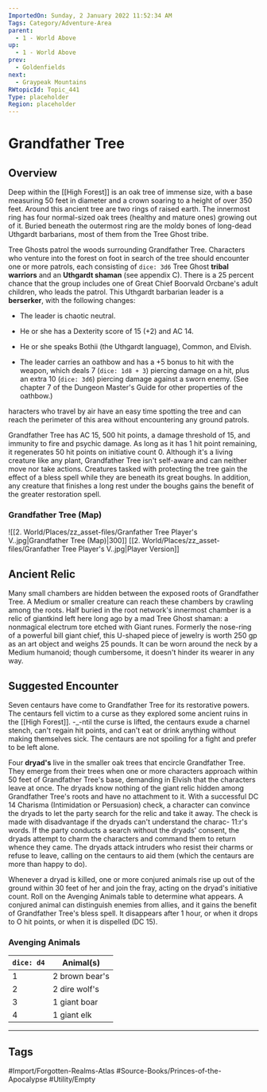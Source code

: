 ```yaml
---
ImportedOn: Sunday, 2 January 2022 11:52:34 AM
Tags: Category/Adventure-Area
parent:
  - 1 - World Above
up:
  - 1 - World Above
prev:
  - Goldenfields
next:
  - Graypeak Mountains
RWtopicId: Topic_441
Type: placeholder
Region: placeholder
---
```

# Grandfather Tree

## Overview

Deep within the [[High Forest]] is an oak tree of immense size, with a base measuring 50 feet in diameter and a crown soaring to a height of over 350 feet. Around this ancient tree are two rings of raised earth. The innermost ring has four normal-sized oak trees (healthy and mature ones) growing out of it. Buried beneath the outermost ring are the moldy bones of long-dead Uthgardt barbarians, most of them from the Tree Ghost tribe.

Tree Ghosts patrol the woods surrounding Grandfather Tree. Characters who venture into the forest on foot in search of the tree should encounter one or more patrols, each consisting of `dice: 3d6` Tree Ghost **tribal warriors** and an **Uthgardt shaman** (see appendix C). There is a 25 percent chance that the group includes one of Great Chief Boorvald Orcbane's adult children, who leads the patrol. This Uthgardt barbarian leader is a **berserker**, with the following changes:

- The leader is chaotic neutral.

- He or she has a Dexterity score of 15 (+2) and AC 14.

- He or she speaks Bothii (the Uthgardt language), Common, and Elvish.

- The leader carries an oathbow and has a +5 bonus to hit with the weapon, which deals 7 (`dice: 1d8 + 3`) piercing damage on a hit, plus an extra 10 (`dice: 3d6`) piercing damage against a sworn enemy. (See chapter 7 of the Dungeon Master's Guide for other properties of the oathbow.)

haracters who travel by air have an easy time spotting the tree and can reach the perimeter of this area without encountering any ground patrols.

Grandfather Tree has AC 15, 500 hit points, a damage threshold of 15, and immunity to fire and psychic damage. As long as it has 1 hit point remaining, it regenerates 50 hit points on initiative count 0. Although it's a living creature like any plant, Grandfather Tree isn't self-aware and can neither move nor take actions. Creatures tasked with protecting the tree gain the effect of a bless spell while they are beneath its great boughs. In addition, any creature that finishes a long rest under the boughs gains the benefit of the greater restoration spell.

### Grandfather Tree (Map)

![[2. World/Places/zz_asset-files/Granfather Tree Player's V..jpg|Grandfather Tree (Map)|300]]
[[2. World/Places/zz_asset-files/Granfather Tree Player's V..jpg|Player Version]]

## Ancient Relic

Many small chambers are hidden between the exposed roots of Grandfather Tree. A Medium or smaller creature can reach these chambers by crawling among the roots. Half buried in the root network's innermost chamber is a relic of giantkind left here long ago by a mad Tree Ghost shaman: a nonmagical electrum tore etched with Giant runes. Formerly the nose-ring of a powerful bill giant chief, this U-shaped piece of jewelry is worth 250 gp as an art object and weighs 25 pounds. It can be worn around the neck by a Medium humanoid; though cumbersome, it doesn't hinder its wearer in any way.

## Suggested Encounter

Seven centaurs have come to Grandfather Tree for its restorative powers. The centaurs fell victim to a curse as they explored some ancient ruins in the [[High Forest]]. -_-ntil the curse is lifted, the centaurs exude a charnel stench, can't regain hit points, and can't eat or drink anything without making themselves sick. The centaurs are not spoiling for a fight and prefer to be left alone.

Four **dryad's** live in the smaller oak trees that encircle Grandfather Tree. They emerge from their trees when one or more characters approach within 50 feet of Grandfather Tree's base, demanding in Elvish that the characters leave at once. The dryads know nothing of the giant relic hidden among Grandfather Tree's roots and have no attachment to it. With a successful DC 14 Charisma (Intimidation or Persuasion) check, a character can convince the dryads to let the party search for the relic and take it away. The check is made with disadvantage if the dryads can't understand the charac- 11:r's words. If the party conducts a search without the dryads' consent, the dryads attempt to charm the characters and command them to return whence they came. The dryads attack intruders who resist their charms or refuse to leave, calling on the centaurs to aid them (which the centaurs are more than happy to do).

Whenever a dryad is killed, one or more conjured animals rise up out of the ground within 30 feet of her and join the fray, acting on the dryad's initiative count. Roll on the Avenging Animals table to determine what appears. A conjured animal can distinguish enemies from allies, and it gains the benefit of Grandfather Tree's bless spell. It disappears after 1 hour, or when it drops to O hit points, or when it is dispelled (DC 15).

### **Avenging Animals**

| **`dice: d4`** | **Animal(s)** |
|---|---|
| 1 | 2 brown bear's |
| 2 | 2 dire wolf's |
| 3 | 1 giant boar |
| 4 | 1 giant elk |

---
## Tags
#Import/Forgotten-Realms-Atlas #Source-Books/Princes-of-the-Apocalypse #Utility/Empty
